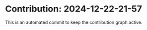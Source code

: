 # Contribution: 2024-12-22-21-57
This is an automated commit to keep the contribution graph active.
